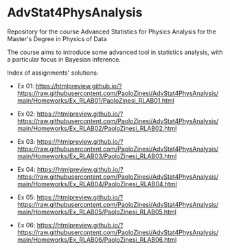 # AdvStat4PhysAnalysis
Repository for the course Advanced Statistics for Physics Analysis for the Master's Degree in Physics of Data

The course aims to introduce some advanced tool in statistics analysis, with a particular focus in Bayesian inference. 



Index of assignments' solutions:

- Ex 01: https://htmlpreview.github.io/?https://raw.githubusercontent.com/PaoloZinesi/AdvStat4PhysAnalysis/main/Homeworks/Ex_RLAB01/PaoloZinesi_RLAB01.html

- Ex 02: https://htmlpreview.github.io/?https://raw.githubusercontent.com/PaoloZinesi/AdvStat4PhysAnalysis/main/Homeworks/Ex_RLAB02/PaoloZinesi_RLAB02.html

- Ex 03: https://htmlpreview.github.io/?https://raw.githubusercontent.com/PaoloZinesi/AdvStat4PhysAnalysis/main/Homeworks/Ex_RLAB03/PaoloZinesi_RLAB03.html

- Ex 04: https://htmlpreview.github.io/?https://raw.githubusercontent.com/PaoloZinesi/AdvStat4PhysAnalysis/main/Homeworks/Ex_RLAB04/PaoloZinesi_RLAB04.html

- Ex 05: https://htmlpreview.github.io/?https://raw.githubusercontent.com/PaoloZinesi/AdvStat4PhysAnalysis/main/Homeworks/Ex_RLAB05/PaoloZinesi_RLAB05.html

- Ex 06: https://htmlpreview.github.io/?https://raw.githubusercontent.com/PaoloZinesi/AdvStat4PhysAnalysis/main/Homeworks/Ex_RLAB06/PaoloZinesi_RLAB06.html
